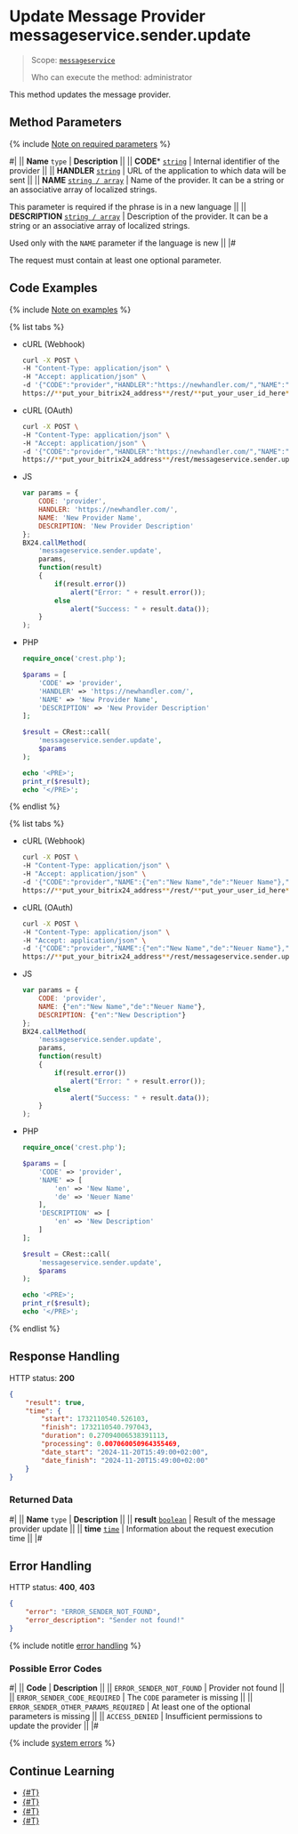 # Update Message Provider messageservice.sender.update

> Scope: [`messageservice`](../scopes/permissions.md)
>
> Who can execute the method: administrator

This method updates the message provider.

## Method Parameters

{% include [Note on required parameters](../../_includes/required.md) %}

#|
|| **Name**
`type` | **Description** ||
|| **CODE***
[`string`](../data-types.md) | Internal identifier of the provider ||
|| **HANDLER**
[`string`](../data-types.md) | URL of the application to which data will be sent ||
|| **NAME**
[`string / array`](../data-types.md) | Name of the provider. It can be a string or an associative array of localized strings. 

This parameter is required if the phrase is in a new language ||
|| **DESCRIPTION**
[`string / array`](../data-types.md) | Description of the provider. It can be a string or an associative array of localized strings. 

Used only with the `NAME` parameter if the language is new ||
|#

The request must contain at least one optional parameter.

## Code Examples

{% include [Note on examples](../../_includes/examples.md) %}

{% list tabs %}

- cURL (Webhook)

    ```bash
    curl -X POST \
    -H "Content-Type: application/json" \
    -H "Accept: application/json" \
    -d '{"CODE":"provider","HANDLER":"https://newhandler.com/","NAME":"New Provider Name","DESCRIPTION":"New Provider Description"}' \
    https://**put_your_bitrix24_address**/rest/**put_your_user_id_here**/**put_your_webhook_here**/messageservice.sender.update
    ```

- cURL (OAuth)

    ```bash
    curl -X POST \
    -H "Content-Type: application/json" \
    -H "Accept: application/json" \
    -d '{"CODE":"provider","HANDLER":"https://newhandler.com/","NAME":"New Provider Name","DESCRIPTION":"New Provider Description","auth":"**put_access_token_here**"}' \
    https://**put_your_bitrix24_address**/rest/messageservice.sender.update
    ```

- JS

    ```js
    var params = {
        CODE: 'provider',
        HANDLER: 'https://newhandler.com/',
        NAME: 'New Provider Name',
        DESCRIPTION: 'New Provider Description'
    };
    BX24.callMethod(
        'messageservice.sender.update',
        params,
        function(result)
        {
            if(result.error())
                alert("Error: " + result.error());
            else
                alert("Success: " + result.data());
        }
    );
    ```

- PHP

    ```php
    require_once('crest.php');

    $params = [
        'CODE' => 'provider',
        'HANDLER' => 'https://newhandler.com/',
        'NAME' => 'New Provider Name',
        'DESCRIPTION' => 'New Provider Description'
    ];

    $result = CRest::call(
        'messageservice.sender.update',
        $params
    );

    echo '<PRE>';
    print_r($result);
    echo '</PRE>';
    ```

{% endlist %}

{% list tabs %}

- cURL (Webhook)

    ```bash
    curl -X POST \
    -H "Content-Type: application/json" \
    -H "Accept: application/json" \
    -d '{"CODE":"provider","NAME":{"en":"New Name","de":"Neuer Name"},"DESCRIPTION":{"en":"New Description"}}' \
    https://**put_your_bitrix24_address**/rest/**put_your_user_id_here**/**put_your_webhook_here**/messageservice.sender.update
    ```

- cURL (OAuth)

    ```bash
    curl -X POST \
    -H "Content-Type: application/json" \
    -H "Accept: application/json" \
    -d '{"CODE":"provider","NAME":{"en":"New Name","de":"Neuer Name"},"DESCRIPTION":{"en":"New Description"},"auth":"**put_access_token_here**"}' \
    https://**put_your_bitrix24_address**/rest/messageservice.sender.update
    ```

- JS

    ```js
    var params = {
        CODE: 'provider',
        NAME: {"en":"New Name","de":"Neuer Name"},
        DESCRIPTION: {"en":"New Description"}
    };
    BX24.callMethod(
        'messageservice.sender.update',
        params,
        function(result)
        {
            if(result.error())
                alert("Error: " + result.error());
            else
                alert("Success: " + result.data());
        }
    );
    ```

- PHP

    ```php
    require_once('crest.php');

    $params = [
        'CODE' => 'provider',
        'NAME' => [
            'en' => 'New Name',
            'de' => 'Neuer Name'
        ],
        'DESCRIPTION' => [
            'en' => 'New Description'
        ]
    ];

    $result = CRest::call(
        'messageservice.sender.update',
        $params
    );

    echo '<PRE>';
    print_r($result);
    echo '</PRE>';
    ```

{% endlist %}

## Response Handling

HTTP status: **200**

```json
{
    "result": true,
    "time": {
        "start": 1732110540.526103,
        "finish": 1732110540.797043,
        "duration": 0.27094006538391113,
        "processing": 0.007060050964355469,
        "date_start": "2024-11-20T15:49:00+02:00",
        "date_finish": "2024-11-20T15:49:00+02:00"
    }
}
```

### Returned Data

#|
|| **Name**
`type` | **Description** ||
|| **result**
[`boolean`](../data-types.md) | Result of the message provider update ||
|| **time**
[`time`](../data-types.md) | Information about the request execution time ||
|#

## Error Handling

HTTP status: **400**, **403**

```json
{
    "error": "ERROR_SENDER_NOT_FOUND",
    "error_description": "Sender not found!"
}
```

{% include notitle [error handling](../../_includes/error-info.md) %}

### Possible Error Codes

#|
|| **Code** | **Description** ||
|| `ERROR_SENDER_NOT_FOUND` | Provider not found ||
|| `ERROR_SENDER_CODE_REQUIRED` | The `CODE` parameter is missing ||
|| `ERROR_SENDER_OTHER_PARAMS_REQUIRED` | At least one of the optional parameters is missing ||
|| `ACCESS_DENIED` | Insufficient permissions to update the provider ||
|#

{% include [system errors](../../_includes/system-errors.md) %}

## Continue Learning

- [{#T}](./messageservice-sender-add.md)
- [{#T}](./messageservice-sender-list.md)
- [{#T}](./messageservice-sender-delete.md)
- [{#T}](./messageservice-message-status-update.md)